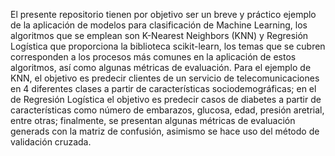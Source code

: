 El presente repositorio tienen por objetivo ser un breve y práctico ejemplo de la aplicación de modelos para clasificación de Machine Learning, 
los algoritmos que se emplean son K-Nearest Neighbors (KNN) y Regresión Logística que proporciona la biblioteca scikit-learn, 
los temas que se cubren corresponden a los procesos más comunes en la aplicación de estos algoritmos, así como algunas métricas de evaluación.
Para el ejemplo de KNN, el objetivo es predecir clientes de un servicio de telecomunicaciones en 4 diferentes clases a partir de características sociodemográficas; 
en el de Regresión Logística el objetivo es predecir casos de diabetes a partir de características como número de embarazos, glucosa, edad, presión aretrial, entre otras;
finalmente, se presentan algunas métricas de evaluación generads con la matriz de confusión, asimismo se hace uso del método de validación cruzada. 
